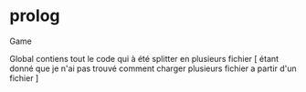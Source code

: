 prolog
======

Game

Global contiens tout le code qui à été splitter en plusieurs fichier [ étant donné que je n'ai pas trouvé comment charger plusieurs fichier a partir d'un fichier ]